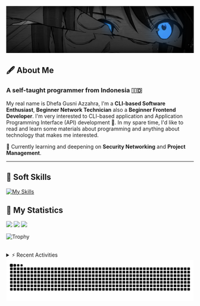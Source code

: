 <!-- Header Badges -->
<!--
[![Profile Views](https://komarev.com/ghpvc/?username=mitsuki31&color=blue&label=PROFILE+VIEWS)](https://github.com/mitsuki31)

[![Follow](https://img.shields.io/twitter/url?url=https%3A%2F%2Ftwitter.com%2Fryuumitsuki31)](https://twitter.com/ryuumitsuki31)
-->

<!-- Header Banner -->
<!--
  ==========================  [ COPYRIGHT NOTICE ]  =========================
  - The header image was edited by me, but I do not own any copyright for the source image.
  - All copyrights are owned by their respective owners.
  - 
  - Character Name: 井芹 仁菜 / Nina Iseri (from Girls Band Cry「ガールズバンドクライ」anime)
  ===============================================================
-->
<img id="headerBanner" src="./images/headerBanner.png" height="auto"/>

## 🖋️ About Me
### A self-taught programmer from **Indonesia** 🇮🇩
My real name is Dhefa Gusni Azzahra, I'm a **CLI-based Software Enthusiast**,
**Beginner Network Technician** also a **Beginner Frontend Developer**. I'm very interested to CLI-based application and Application Programming Interface (API) development 🌲. In my spare time, I'd like to read and learn some materials about programming and anything about technology that makes me interested.

🌱 Currently learning and deepening on **Security Networking** and **Project Management**.

---

## 👾 Soft Skills

[![My Skills](https://skillicons.dev/icons?i=py,c,cpp,java,js,ts,css,sass,html,bash,arduino)](https://skillicons.dev)


## 🔭 My Statistics

<picture id="stats">
    <source 
            srcset="https://github-readme-stats.vercel.app/api?username=mitsuki31&show_icons=true&theme=tokyonight&include_all_commits=true&show_private=falsee&hide=stars"
            media="(prefers-color-scheme: dark)"
    />
    <source
            srcset="https://github-readme-stats.vercel.app/api?username=mitsuki31&show_icons=true&include_all_commits=true&show_private=false&hide=stars"
            media="(prefers-color-scheme: light), (prefers-color-scheme: no-preference)"
    />
    <img src="https://github-readme-stats.vercel.app/api?username=mitsuki31&show_icons=true&include_all_commits=true&show_private=false&hide=stars" />
</picture>

<picture id="top-langs">
    <source
            srcset="https://github-readme-stats.vercel.app/api/top-langs/?username=mitsuki31&layout=donut&theme=tokyonight&count_private=true&langs_count=10"
            media="(prefers-color-scheme: dark)"
    />
    <source
            srcset="https://github-readme-stats.vercel.app/api/top-langs/?username=mitsuki31&layout=donut&count_private=true&langs_count=10"
            media="(prefers-color-scheme: light), (prefers-color-scheme: no-preference)"
    />
    <img src="https://github-readme-stats.vercel.app/api/top-langs/?username=mitsuki31&layout=donut&langs_count=10&count_private=true" />
</picture>

<picture id="profile-summary">
    <source
            srcset="https://github-profile-summary-cards.vercel.app/api/cards/profile-details?username=mitsuki31&theme=tokyonight"
            media="(prefers-color-scheme: dark)"
    />
    <source
            srcset="https://github-profile-summary-cards.vercel.app/api/cards/profile-details?username=mitsuki31&theme=github"
            media="(prefers-color-scheme: light), (prefers-color-scheme: no-preference)"
    />
    <img src="https://github-profile-summary-cards.vercel.app/api/cards/profile-details?username=mitsuki31" />
</picture>

![Trophy](https://github-profile-trophy.vercel.app/?username=mitsuki31&theme=algolia&column=-1&rank=-C,-D&title=-Experience&no-bg=true)

<br/>


<details>
<summary>⚡ Recent Activities</summary>

<!--START_SECTION:activity-->
1. 🎉 Merged PR [#91](https://github.com/mitsuki31/ytmp3-js/pull/91) in [mitsuki31/ytmp3-js](https://github.com/mitsuki31/ytmp3-js)
2. 💪 Opened PR [#91](https://github.com/mitsuki31/ytmp3-js/pull/91) in [mitsuki31/ytmp3-js](https://github.com/mitsuki31/ytmp3-js)
3. 🎉 Merged PR [#88](https://github.com/mitsuki31/ytmp3-js/pull/88) in [mitsuki31/ytmp3-js](https://github.com/mitsuki31/ytmp3-js)
4. 💪 Opened PR [#88](https://github.com/mitsuki31/ytmp3-js/pull/88) in [mitsuki31/ytmp3-js](https://github.com/mitsuki31/ytmp3-js)
5. 🎉 Merged PR [#87](https://github.com/mitsuki31/ytmp3-js/pull/87) in [mitsuki31/ytmp3-js](https://github.com/mitsuki31/ytmp3-js)
6. 💪 Opened PR [#87](https://github.com/mitsuki31/ytmp3-js/pull/87) in [mitsuki31/ytmp3-js](https://github.com/mitsuki31/ytmp3-js)
7. 🚀 Published release [v2.0.0 Beta 1](https://github.com/mitsuki31/ytmp3-js/releases/tag/v2.0.0-b.1) in [mitsuki31/ytmp3-js](https://github.com/mitsuki31/ytmp3-js)
8. 🎉 Merged PR [#86](https://github.com/mitsuki31/ytmp3-js/pull/86) in [mitsuki31/ytmp3-js](https://github.com/mitsuki31/ytmp3-js)
9. 🗣 Commented on [#86](https://github.com/mitsuki31/ytmp3-js/pull/86#issuecomment-2581669243) in [mitsuki31/ytmp3-js](https://github.com/mitsuki31/ytmp3-js)
10. 💪 Opened PR [#86](https://github.com/mitsuki31/ytmp3-js/pull/86) in [mitsuki31/ytmp3-js](https://github.com/mitsuki31/ytmp3-js)
<!--END_SECTION:activity-->

</details>

<picture>
  <!-- For dark theme -->
  <source
    srcset="https://raw.githubusercontent.com/mitsuki31/mitsuki31/output/github-snake-dark.svg"
    media="(prefers-color-scheme: dark)"
  />
  <!-- For light theme -->
  <source
    srcset="https://raw.githubusercontent.com/mitsuki31/mitsuki31/output/github-snake.svg"
    media="(prefers-color-scheme: light)"
  />
  <!-- Default -->
  <img
    alt="GitHub Contribution Grid Snake"
    src="https://raw.githubusercontent.com/mitsuki31/mitsuki31/output/github-snake.svg"
  />
</picture>
